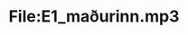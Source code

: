 ---
title: File:E1_maðurinn.mp3
recording of: maðurinn
reading speed: slow
speaker: E
license: CC0
---